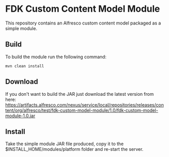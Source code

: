 # FDK Custom Content Model Module

This repository contains an Alfresco custom content model packaged as a simple module.

## Build

To build the module run the following command:

    mvn clean install


## Download

If you don't want to build the JAR just download the latest version from here: https://artifacts.alfresco.com/nexus/service/local/repositories/releases/content/org/alfresco/test/fdk-custom-model-module/1.0/fdk-custom-model-module-1.0.jar

## Install

Take the simple module JAR file produced, copy it to the $INSTALL_HOME/modules/platform folder and re-start the server.
